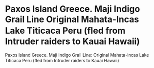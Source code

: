 # Paxos Island Greece. Maji Indigo Grail Line Original Mahata-Incas Lake Titicaca Peru (ﬂed from Intruder raiders to Kauai Hawaii)

Paxos Island Greece. Maji Indigo Grail Line: Original Mahata-Incas Lake Titicaca Peru (ﬂed from Intruder raiders to Kauai Hawaii)